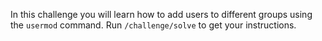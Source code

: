 In this challenge you will learn how to add users to different groups using the `usermod` command. Run `/challenge/solve` to get your instructions.
